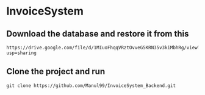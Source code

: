 # InvoiceSystem

## Download the database and restore it from this
````
https://drive.google.com/file/d/1MIuoFhqqVRztOvveG5KRN35v3kiMbhRg/view?usp=sharing
````
## Clone the project and run 
````
git clone https://github.com/Manul99/InvoiceSystem_Backend.git
````

